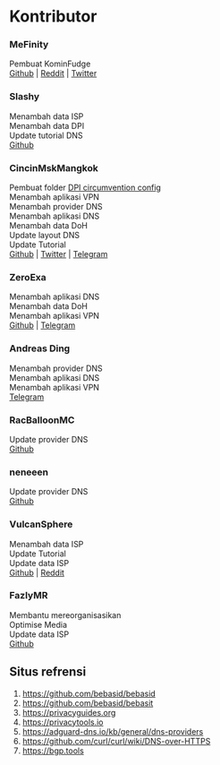 # Kontributor
### MeFinity
Pembuat KominFudge  
[Github](https://github.com/MeFinity) | [Reddit](https://reddit.com/u/Me_Finity) | [Twitter](https://twitter.com/mefinity)

### Slashy
Menambah data ISP  
Menambah data DPI  
Update tutorial DNS  
[Github](https://github.com/SlashyID)


### CincinMskMangkok
Pembuat folder [DPI circumvention config](/Config/DPI)  
Menambah aplikasi VPN  
Menambah provider DNS  
Menambah aplikasi DNS  
Menambah data DoH  
Update layout DNS  
Update Tutorial  
[Github](https://github.com/lepz0r) | [Twitter](https://twitter.com/CincnMskMangkok) | [Telegram](https://t.me/CincinMasukMangkok)

### ZeroExa
Menambah aplikasi DNS  
Menambah data DoH  
Menambah aplikasi VPN  
[Github](https://github.com/ZeroExa) | [Telegram](https://t.me/ZeroExa)

### Andreas Ding
Menambah provider DNS  
Menambah aplikasi DNS  
Menambah aplikasi VPN  
[Telegram](https://t.me/andreas_ding2)

### RacBalloonMC
Update provider DNS  
[Github](https://github.com/RacBallonMC)

### neneeen
Update provider DNS  
[Github](https://github.com/neneeen)

### VulcanSphere
Menambah data ISP  
Update Tutorial  
Update data ISP  
[Github](https://github.com/VulcanSphere) | [Reddit](https://reddit.com/u/Vulphere)

### FazlyMR
Membantu mereorganisasikan  
Optimise Media  
Update data ISP  
[Github](https://github.com/FazlyMR)

## Situs refrensi

1. https://github.com/bebasid/bebasid
2. https://github.com/bebasid/bebasit
3. https://privacyguides.org
4. https://privacytools.io
5. https://adguard-dns.io/kb/general/dns-providers
6. https://github.com/curl/curl/wiki/DNS-over-HTTPS
7. https://bgp.tools
